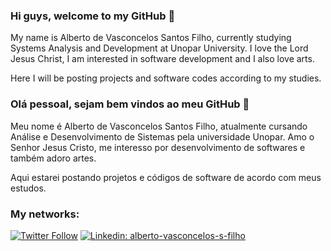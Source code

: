 ### Hi guys, welcome to my GitHub 👋

My name is Alberto de Vasconcelos Santos Filho, currently studying Systems Analysis and Development at Unopar University.
I love the Lord Jesus Christ, I am interested in software development and I also love arts.

Here I will be posting projects and software codes according to my studies.

### Olá pessoal, sejam bem vindos ao meu GitHub 👋

Meu nome é Alberto de Vasconcelos Santos Filho, atualmente cursando Análise e Desenvolvimento de Sistemas pela universidade Unopar.
Amo o Senhor Jesus Cristo, me interesso por desenvolvimento de softwares e também adoro artes.

Aqui estarei postando projetos e códigos de software de acordo com meus estudos.



### My networks:

[![Twitter Follow](https://img.shields.io/twitter/follow/AlbertoTocant?style=social)](https://twitter.com/AlbertoTocant)
[![Linkedin: alberto-vasconcelos-s-filho](https://img.shields.io/badge/-Linkedin-blue?style=flat-square&logo=Linkedin&logoColor=white&link=https://www.linkedin.com/in/alberto-vasconcelos-s-filho/)](https://www.linkedin.com/in/alberto-vasconcelos-s-filho/)
